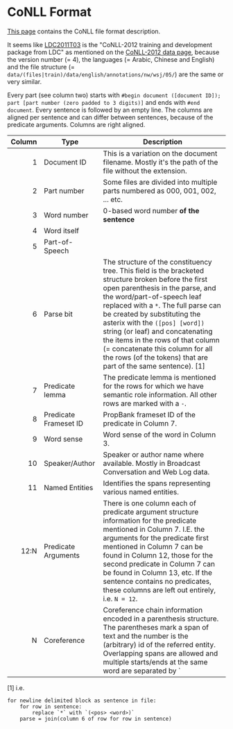 # CoNLL Format
[This page][CoNLL-2012] contains the CoNLL file format description.

It seems like [LDC2011T03][] is the "CoNLL-2012 training and development package from LDC" as mentioned on the [CoNLL-2012 data page][CoNLL-2012],
because the version number (= 4),
the languages (= Arabic, Chinese and English)
and the file structure (= `data/(files|train)/data/english/annotations/nw/wsj/05/`)
are the same or very similar.

Every part (see column two) starts with `#begin document ([document ID]); part [part number (zero padded to 3 digits)]` and
ends with `#end document`.
Every sentence is followed by an empty line.
The columns are aligned per sentence and
can differ between sentences,
because of the predicate arguments.
Columns are right aligned.

Column  | Type                    | Description
-------:|-------------------------|----------
1       | Document ID             | This is a variation on the document filename. Mostly it's the path of the file without the extension.
2       | Part number             | Some files are divided into multiple parts numbered as 000, 001, 002, ... etc.
3       | Word number             | 0-based word number **of the sentence**
4       | Word itself
5       | Part-of-Speech
6       | Parse bit               | The structure of the constituency tree. This field is the bracketed structure broken before the first open parenthesis in the parse, and the word/part-of-speech leaf replaced with a `*`. The full parse can be created by substituting the asterix with the `([pos] [word])` string (or leaf) and concatenating the items in the rows of that column (= concatenate this column for all the rows (of the tokens) that are part of the same sentence). \[1\]
7       | Predicate lemma         | The predicate lemma is mentioned for the rows for which we have semantic role information. All other rows are marked with a `-`.
8       | Predicate Frameset ID   | PropBank frameset ID of the predicate in Column 7.
9       | Word sense              | Word sense of the word in Column 3.
10      | Speaker/Author          | Speaker or author name where available. Mostly in Broadcast Conversation and Web Log data.
11      | Named Entities          | Identifies the spans representing various named entities.
12:N    | Predicate Arguments     | There is one column each of predicate argument structure information for the predicate mentioned in Column 7. I.E. the arguments for the predicate first mentioned in Column 7 can be found in Column 12, those for the second predicate in Column 7 can be found in Column 13, etc. If the sentence contains no predicates, these columns are left out entirely, i.e. `N = 12`.
N       | Coreference             | Coreference chain information encoded in a parenthesis structure. The parentheses mark a span of text and the number is the (arbitrary) id of the referred entity. Overlapping spans are allowed and multiple starts/ends at the same word are separated by `|`.

\[1\] i.e.
```
for newline delimited block as sentence in file:
    for row in sentence:
        replace `*` with `(<pos> <word>)`
    parse = join(column 6 of row for row in sentence)
```

[CoNLL-2012]: http://conll.cemantix.org/2012/data.html
[LDC2011T03]: https://catalog.ldc.upenn.edu/LDC2011T03
